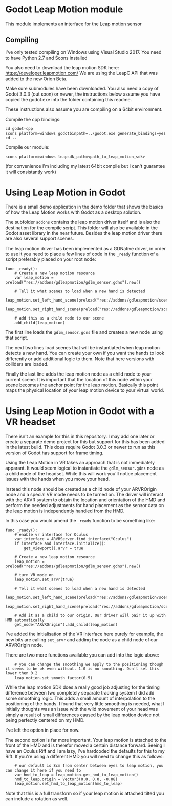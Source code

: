 # Godot Leap Motion module

This module implements an interface for the Leap motion sensor

Compiling
---------

I've only tested compiling on Windows using Visual Studio 2017.
You need to have Python 2.7 and Scons installed

You also need to download the leap motion SDK here:
https://developer.leapmotion.com/
We are using the LeapC API that was added to the new Orion Beta.

Make sure submodules have been downloaded.
You also need a copy of Godot 3.0.3 (out soon) or newer, the instructions below assume you have copied the godot.exe into the folder containing this readme.

These instructions also assume you are compiling on a 64bit environment.

Compile the cpp bindings:
```
cd godot-cpp
scons platform=windows godotbinpath=..\godot.exe generate_bindings=yes
cd ..
```

Compile our module:
```
scons platform=windows leapsdk_path=<path_to_leap_motion_sdk>
```

(for convenience I'm including my latest 64bit compile but I can't guarantee it will consistantly work)

Using Leap Motion in Godot
==========================
There is a small demo application in the demo folder that shows the basics of how the Leap Motion works with Godot as a desktop solution.

The subfolder ```addons``` contains the leap motion driver itself and is also the destination for the compile script. This folder will also be available in the Godot asset library in the near future.
Besides the leap motion driver there are also several support scenes.

The leap motion driver has been implemented as a GDNative driver, in order to use it you need to place a few lines of code in the ```_ready``` function of a script preferably placed on your root node:

```
func _ready():
	# Create a new leap motion resource
	var leap_motion = preload("res://addons/gdleapmotion/gdlm_sensor.gdns").new()
	
	# Tell it what scenes to load when a new hand is detected
	leap_motion.set_left_hand_scene(preload("res://addons/gdleapmotion/scenes/left_hand_with_collisions.tscn"))
	leap_motion.set_right_hand_scene(preload("res://addons/gdleapmotion/scenes/right_hand_with_collisions.tscn"))
	
	# add this as a child node to our scene
	add_child(leap_motion)
```

The first line loads the ```gdlm_sensor.gdns``` file and creates a new node using that script.

The next two lines load scenes that will be instantiated when leap motion detects a new hand. You can create your own if you want the hands to look differently or add additional logic to them. Note that here versions with colliders are loaded.

Finally the last line adds the leap motion node as a child node to your current scene. It is important that the location of this node within your scene becomes the anchor point for the leap motion. Basically this point maps the physical location of your leap motion device to your virtual world.

Using Leap Motion in Godot with a VR headset
============================================
There isn't an example for this in this repository. I may add one later or create a separate demo project for this but support for this has been added in the latest build. This does require Godot 3.0.3 or newer to run as this version of Godot has support for frame timing.

Using the Leap Motion in VR takes an approach that is not immediately apparant. It would seem logical to instantiate the ```gdlm_sensor.gdns``` node as a child node of the headset. While this will work you'll notice placement issues with the hands when you move your head.

Instead this node should be created as a child node of your ARVROrigin node and a special VR mode needs to be turned on. The driver will interact with the ARVR system to obtain the location and orientation of the HMD and perform the needed adjustments for hand placement as the sensor data on the leap motion is independently handled from the HMD.

In this case you would amend the ```_ready``` function to be something like:
```
func _ready():
	# enable vr interface for Oculus
	var interface = ARVRServer.find_interface("Oculus")
	if interface and interface.initialize():
		get_viewport().arvr = true
	
	# Create a new leap motion resource
	leap_motion = preload("res://addons/gdleapmotion/gdlm_sensor.gdns").new()

	# turn VR mode on
	leap_motion.set_arvr(true)
		
	# Tell it what scenes to load when a new hand is detected
	leap_motion.set_left_hand_scene(preload("res://addons/gdleapmotion/scenes/left_hand_with_collisions.tscn"))
	leap_motion.set_right_hand_scene(preload("res://addons/gdleapmotion/scenes/right_hand_with_collisions.tscn"))
	
	# Add it as a child to our origin. Our driver will pair it up with HMD automatically
	get_node("ARVROrigin").add_child(leap_motion)

```

I've added the initialisation of the VR interface here purely for example, the new bits are calling ```set_arvr``` and adding the node as a child node of our ARVROrigin node.

There are two more functions available you can add into the logic above:
```
	# you can change the smoothing we apply to the positioning though it seems to be ok even without. 1.0 is no smoothing. Don't set this lower then 0.2
	leap_motion.set_smooth_factor(0.5)
```
While the leap motion SDK does a really good job adjusting for the timing difference between two completely separate tracking system I did add some smoothing logic. This adds a small amount of interpolation to the positioning of the hands. I found that very little smoothing is needed, what I initially thoughts was an issue with the wild movement of your head was simply a result of small differences caused by the leap motion device not being perfectly centered on my HMD. 

I've left the option in place for now.

The second option is far more important. Your leap motion is attached to the front of the HMD and is therefor moved a certain distance forward. Seeing I have an Oculus Rift and I am lazy, I've hardcoded the defaults for this to my Rift. If you're using a different HMD you will need to change this as follows:
```
	# our default is 8cm from center between eyes to leap motion, you can change it here if you need to
	var hmd_to_leap = leap_motion.get_hmd_to_leap_motion()
	hmd_to_leap.origin = Vector3(0.0, 0.0, -0.08)
	leap_motion.set_hmd_to_leap_motion(hmd_to_leap)
```
Note that this is a full transform so if your leap motion is attached tilted you can include a rotation as well.
